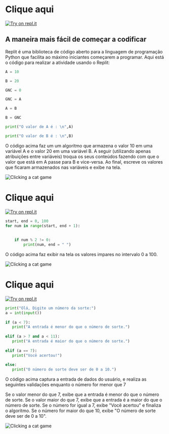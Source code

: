 # Clique aqui

[![Try on repl.it](https://repl-badge.jajoosam.repl.co/try.png)](https://replit.com/@Aoong/AlgoritmoVariavel#main.py)

## A maneira mais fácil de começar a codificar

Replit é uma biblioteca de código aberto para a linguagem de programação Python que facilita ao máximo iniciantes começarem a programar. Aqui está o código para realizar a atividade usando o Replit:

```python
A = 10

B = 20

GNC = 0

GNC = A

A = B

B = GNC

print("O valor de A é : \n",A)

print("O valor de B é : \n",B)
```

O código acima faz um um algoritmo que armazena o valor 10 em uma variável A e o valor 20 em uma variável B. A seguir (utilizando apenas atribuições entre variáveis) troqua os seus conteúdos fazendo com que o valor que está em A passe para B e vice-versa. Ao final, escreve os valores que ficaram armazenados nas variáveis e exibe na tela.

![Clicking a cat game](https://uploaddeimagens.com.br/images/004/051/124/original/Atividade_1.png?1665018658)


# Clique aqui

[![Try on repl.it](https://repl-badge.jajoosam.repl.co/try.png)](https://replit.com/@Aoong/PythonParaImpares#main.py)

```python
start, end = 0, 100
for num in range(start, end + 1): 
      
    
    if num % 2 != 0: 
        print(num, end = " ")
```

O código acima faz exibir na tela os valores impares no intervalo 0 a 100.

![Clicking a cat game](https://uploaddeimagens.com.br/images/004/051/126/original/Atividade_2.png?1665018708)


# Clique aqui

[![Try on repl.it](https://repl-badge.jajoosam.repl.co/try.png)](https://replit.com/@Aoong/AlgoritmoQueCapture#main.py)

```python
print("Olá, Digite um número da sorte:")
a = int(input())
 
if (a < 7):
   print("A entrada é menor do que o número de sorte.")
  
elif (a > 7 and a < 11):
   print("A entrada é maior do que o número de sorte.")
 
elif (a == 7):
   print("Você acertou!")
  
else:
   print("O número de sorte deve ser de 0 a 10.")
```

O código acima captura a entrada de dados do usuário, e realiza as seguintes validações enquanto o número for menor que 7

Se o valor menor do que 7, exibe que a entrada é menor do que o número de sorte.
Se o valor maior do que 7, exibe que a entrada é a maior do que o número de sorte.
Se o número for igual a 7, exibe "Você acertou" e finaliza o algoritmo.
Se o número for maior do que 10, exibe "O número de sorte deve ser de 0 a 10".

![Clicking a cat game](https://uploaddeimagens.com.br/images/004/051/129/original/Atividade_3.png?1665018803)
